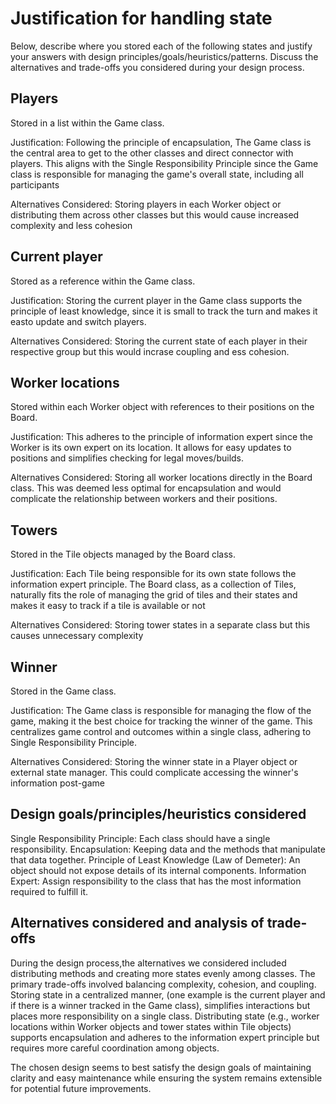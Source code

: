 # Justification for handling state
Below, describe where you stored each of the following states and justify your answers with design principles/goals/heuristics/patterns. Discuss the alternatives and trade-offs you considered during your design process.

## Players
Stored in a list within the Game class.

Justification: Following the principle of encapsulation, The Game class is the central area to get to the other classes and direct connector with players. This aligns with the Single Responsibility Principle since the Game class is responsible for managing the game's overall state, including all participants

Alternatives Considered: Storing players in each Worker object or distributing them across other classes but this would cause increased complexity and less cohesion

## Current player
Stored as a reference within the Game class.

Justification: Storing the current player in the Game class supports the principle of least knowledge, since it is small to track the turn and makes it easto update and switch players.

Alternatives Considered: Storing the current state of each player in their respective group but this would incrase coupling and ess cohesion.

## Worker locations
Stored within each Worker object with references to their positions on the Board.

Justification: This adheres to the principle of information expert since the Worker is its own expert on its location. It allows for easy updates to positions and simplifies checking for legal moves/builds.

Alternatives Considered: Storing all worker locations directly in the Board class. This was deemed less optimal for encapsulation and would complicate the relationship between workers and their positions.

## Towers
Stored in the Tile objects managed by the Board class.

Justification: Each Tile being responsible for its own state follows the information expert principle. The Board class, as a collection of Tiles, naturally fits the role of managing the grid of tiles and their states and makes it easy to track if a tile is available or not

Alternatives Considered: Storing tower states in a separate class but this causes unnecessary complexity

## Winner
Stored in the Game class.

Justification: The Game class is responsible for managing the flow of the game, making it the best choice for tracking the winner of the game. This centralizes game control and outcomes within a single class, adhering to Single Responsibility Principle.

Alternatives Considered: Storing the winner state in a Player object or external state manager. This could complicate accessing the winner's information post-game

## Design goals/principles/heuristics considered
Single Responsibility Principle: Each class should have a single responsibility.
Encapsulation: Keeping data and the methods that manipulate that data together.
Principle of Least Knowledge (Law of Demeter): An object should not expose details of its internal components.
Information Expert: Assign responsibility to the class that has the most information required to fulfill it.

## Alternatives considered and analysis of trade-offs
During the design process,the alternatives we considered included distributing methods and creating more states evenly among classes. The primary trade-offs involved balancing complexity, cohesion, and coupling. Storing state in a centralized manner, (one example is the current player and if there is a winner tracked in the Game class), simplifies interactions but places more responsibility on a single class. Distributing state (e.g., worker locations within Worker objects and tower states within Tile objects) supports encapsulation and adheres to the information expert principle but requires more careful coordination among objects.

The chosen design seems to best satisfy the design goals of maintaining clarity and easy maintenance while ensuring the system remains extensible for potential future improvements.